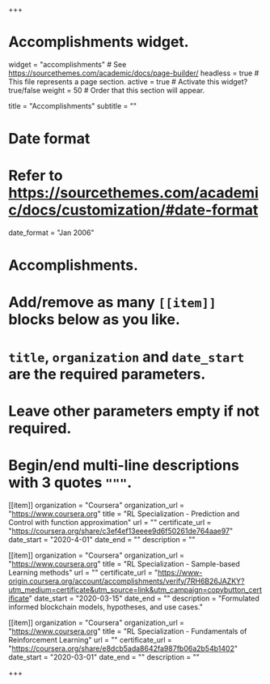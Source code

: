+++
# Accomplishments widget.
widget = "accomplishments"  # See https://sourcethemes.com/academic/docs/page-builder/
headless = true  # This file represents a page section.
active = true  # Activate this widget? true/false
weight = 50  # Order that this section will appear.

title = "Accomplish&shy;ments"
subtitle = ""

# Date format
#   Refer to https://sourcethemes.com/academic/docs/customization/#date-format
date_format = "Jan 2006"

# Accomplishments.
#   Add/remove as many `[[item]]` blocks below as you like.
#   `title`, `organization` and `date_start` are the required parameters.
#   Leave other parameters empty if not required.
#   Begin/end multi-line descriptions with 3 quotes `"""`.

[[item]]
  organization = "Coursera"
  organization_url = "https://www.coursera.org"
  title = "RL Specialization - Prediction and Control with function approximation"
  url = ""
  certificate_url = "https://coursera.org/share/c3ef4ef13eeee9d6f50261de764aae97"
  date_start = "2020-4-01"
  date_end = ""
  description = ""

[[item]]
  organization = "Coursera"
  organization_url = "https://www.coursera.org"
  title = "RL Specialization - Sample-based Learning methods"
  url = ""
  certificate_url = "https://www-origin.coursera.org/account/accomplishments/verify/7RH6B26JAZKY?utm_medium=certificate&utm_source=link&utm_campaign=copybutton_certificate"
  date_start = "2020-03-15"
  date_end = ""
  description = "Formulated informed blockchain models, hypotheses, and use cases."

[[item]]
  organization = "Coursera"
  organization_url = "https://www.coursera.org"
  title = "RL Specialization - Fundamentals of Reinforcement Learning"
  url = ""
  certificate_url = "https://coursera.org/share/e8dcb5ada8642fa987fb06a2b54b1402"
  date_start = "2020-03-01"
  date_end = ""
  description = ""

+++
